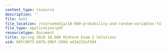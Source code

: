 ```yaml
---
content_type: resource
description: ''
file: null
file_location: /coursemedia/18-600-probability-and-random-variables-fall-2019/66fc9975b97b20bf240da43e215af204_MIT18_600F19_mid2_2018_soln.pdf
file_type: application/pdf
resourcetype: Document
title: Spring 2018 18.600 Midterm Exam 2 Solutions
uid: 66fc9975-b97b-20bf-240d-a43e215af204
---
```

